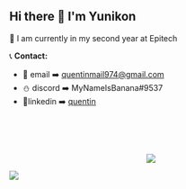 <h2> Hi there 👋 I'm Yunikon </h2>

🔭 I am currently in my second year at Epitech

📞 **Contact:**
- 📧 email ➡️ quentinmail974@gmail.com
- ⛄ discord ➡️ MyNameIsBanana#9537
- 📱linkedin ➡️ [quentin](https://www.linkedin.com/in/quentinrbt/)

<br><br><br>
<p align="center">
  <img src="https://github-readme-stats.vercel.app/api?username=Masutayunikon">
</p>
<img src="https://github-profile-trophy.vercel.app/?username=Masutayunikon" />

